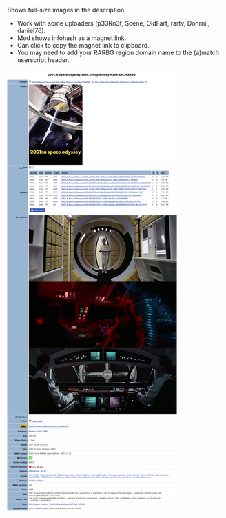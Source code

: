 Shows full-size images in the description.  
- Work with some uploaders (p33Rn3t, Scene, OldFart, rartv, Dohrnii, daniel76).  
- Mod shows infohash as a magnet link.  
- Can click to copy the magnet link to clipboard.  
- You may need to add your RARBG region domain name to the (a)match userscript header.  

![](RARBG_Show_Full_Size_Images_Description.png)

